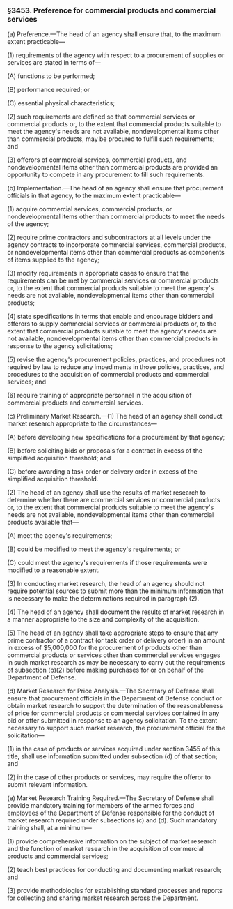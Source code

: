 ### §3453. Preference for commercial products and commercial services ###

(a) Preference.—The head of an agency shall ensure that, to the maximum extent practicable—

(1) requirements of the agency with respect to a procurement of supplies or services are stated in terms of—

(A) functions to be performed;

(B) performance required; or

(C) essential physical characteristics;

(2) such requirements are defined so that commercial services or commercial products or, to the extent that commercial products suitable to meet the agency's needs are not available, nondevelopmental items other than commercial products, may be procured to fulfill such requirements; and

(3) offerors of commercial services, commercial products, and nondevelopmental items other than commercial products are provided an opportunity to compete in any procurement to fill such requirements.

(b) Implementation.—The head of an agency shall ensure that procurement officials in that agency, to the maximum extent practicable—

(1) acquire commercial services, commercial products, or nondevelopmental items other than commercial products to meet the needs of the agency;

(2) require prime contractors and subcontractors at all levels under the agency contracts to incorporate commercial services, commercial products, or nondevelopmental items other than commercial products as components of items supplied to the agency;

(3) modify requirements in appropriate cases to ensure that the requirements can be met by commercial services or commercial products or, to the extent that commercial products suitable to meet the agency's needs are not available, nondevelopmental items other than commercial products;

(4) state specifications in terms that enable and encourage bidders and offerors to supply commercial services or commercial products or, to the extent that commercial products suitable to meet the agency's needs are not available, nondevelopmental items other than commercial products in response to the agency solicitations;

(5) revise the agency's procurement policies, practices, and procedures not required by law to reduce any impediments in those policies, practices, and procedures to the acquisition of commercial products and commercial services; and

(6) require training of appropriate personnel in the acquisition of commercial products and commercial services.

(c) Preliminary Market Research.—(1) The head of an agency shall conduct market research appropriate to the circumstances—

(A) before developing new specifications for a procurement by that agency;

(B) before soliciting bids or proposals for a contract in excess of the simplified acquisition threshold; and

(C) before awarding a task order or delivery order in excess of the simplified acquisition threshold.

(2) The head of an agency shall use the results of market research to determine whether there are commercial services or commercial products or, to the extent that commercial products suitable to meet the agency's needs are not available, nondevelopmental items other than commercial products available that—

(A) meet the agency's requirements;

(B) could be modified to meet the agency's requirements; or

(C) could meet the agency's requirements if those requirements were modified to a reasonable extent.

(3) In conducting market research, the head of an agency should not require potential sources to submit more than the minimum information that is necessary to make the determinations required in paragraph (2).

(4) The head of an agency shall document the results of market research in a manner appropriate to the size and complexity of the acquisition.

(5) The head of an agency shall take appropriate steps to ensure that any prime contractor of a contract (or task order or delivery order) in an amount in excess of $5,000,000 for the procurement of products other than commercial products or services other than commercial services engages in such market research as may be necessary to carry out the requirements of subsection (b)(2) before making purchases for or on behalf of the Department of Defense.

(d) Market Research for Price Analysis.—The Secretary of Defense shall ensure that procurement officials in the Department of Defense conduct or obtain market research to support the determination of the reasonableness of price for commercial products or commercial services contained in any bid or offer submitted in response to an agency solicitation. To the extent necessary to support such market research, the procurement official for the solicitation—

(1) in the case of products or services acquired under section 3455 of this title, shall use information submitted under subsection (d) of that section; and

(2) in the case of other products or services, may require the offeror to submit relevant information.

(e) Market Research Training Required.—The Secretary of Defense shall provide mandatory training for members of the armed forces and employees of the Department of Defense responsible for the conduct of market research required under subsections (c) and (d). Such mandatory training shall, at a minimum—

(1) provide comprehensive information on the subject of market research and the function of market research in the acquisition of commercial products and commercial services;

(2) teach best practices for conducting and documenting market research; and

(3) provide methodologies for establishing standard processes and reports for collecting and sharing market research across the Department.
